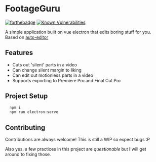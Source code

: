 
# FootageGuru


[![forthebadge](https://forthebadge.com/images/badges/made-with-vue.svg)](https://forthebadge.com)
[![Known Vulnerabilities](https://snyk.io/test/github/RushilKoul/FootageGuru/badge.svg)](https://snyk.io/test/github/RushilKoul/FootageGuru})

A simple application built on vue electron that edits boring stuff for you.
Based on [auto-editor](https://github.com/WyattBlue/auto-editor)
## Features

- Cuts out 'silent' parts in a video
- Can change silent margin to liking
- Can edit out motionless parts in a video
- Supports exporting to Premiere Pro and Final Cut Pro


## Project Setup

```bash
  npm i
  npm run electron:serve
```
    
## Contributing

Contributions are always welcome! This is still a WIP so expect bugs :P

Also yes, a few practices in this project are *questionable* but I will get around to fixing those.

